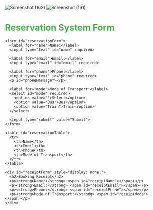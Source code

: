 ![Screenshot (162)](https://github.com/naveennekkanti1/naveennekkanti1.github.io/assets/111896305/c33c8f52-6036-457b-a3e5-aa15a5b83688)
![Screenshot (161)](https://github.com/naveennekkanti1/naveennekkanti1.github.io/assets/111896305/8e54c451-3866-410f-a2c6-b523e888556e)
<!DOCTYPE html>
<html lang="en">

<head>
  <meta charset="UTF-8">
  <meta name="viewport" content="width=device-width, initial-scale=1.0">
  <title>Bus and Train Reservation System</title>
  <link rel="stylesheet" href="styles.css">
</head>

<body>
  <div class="container">
    <h1 style="color: #4CAF50;">Reservation System Form</h1>

    <form id="reservationForm">
      <label for="name">Name:</label>
      <input type="text" id="name" required>

      <label for="email">Email:</label>
      <input type="email" id="email" required>

      <label for="phone">Phone:</label>
      <input type="text" id="phone" required>
      <p id="phoneMessage"></p>

      <label for="mode">Mode of Transport:</label>
      <select id="mode" required>
        <option value="">Select</option>
        <option value="Bus">Bus</option>
        <option value="Train">Train</option>
      </select>

      <input type="submit" value="Submit">
    </form>

    <table id="reservationTable">
      <tr>
        <th>Name</th>
        <th>Email</th>
        <th>Phone</th>
        <th>Mode of Transport</th>
      </tr>
    </table>

    <div id="receiptForm" style="display: none;">
      <h2>Booking Receipt</h2>
      <p><strong>Name:</strong> <span id="receiptName"></span></p>
      <p><strong>Email:</strong> <span id="receiptEmail"></span></p>
      <p><strong>Phone:</strong> <span id="receiptPhone"></span></p>
      <p><strong>Mode of Transport:</strong> <span id="receiptMode"></span></p>
    </div>

  </div>

  <script src="script.js"></script>
</body>

</html>

